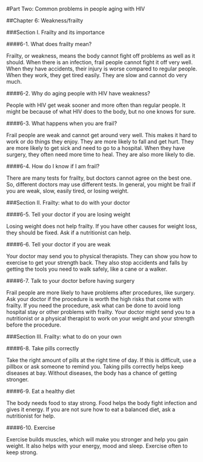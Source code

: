 #Part Two: Common problems in people aging with HIV

##Chapter 6: Weakness/frailty

###Section I. Frailty and its importance

####6-1. What does frailty mean?

Frailty, or weakness, means the body cannot fight off problems as well as it should. When there is an infection, frail people cannot fight it off very well. When they have accidents, their injury is worse compared to regular people. When they work, they get tired easily. They are slow and cannot do very much. 

####6-2. Why do aging people with HIV have weakness?

People with HIV get weak sooner and more often than regular people. It might be because of what HIV does to the body, but no one knows for sure.

####6-3. What happens when you are frail?

Frail people are weak and cannot get around very well. This makes it hard to work or do things they enjoy. They are more likely to fall and get hurt. They are more likely to get sick and need to go to a hospital. When they have surgery, they often need more time to heal. They are also more likely to die. 

####6-4. How do I know if I am frail?

There are many tests for frailty, but doctors cannot agree on the best one. So, different doctors may use different tests. In general, you might be frail if you are weak, slow, easily tired, or losing weight. 

###Section II. Frailty: what to do with your doctor

####6-5. Tell your doctor if you are losing weight

Losing weight does not help frailty. If you have other causes for weight loss, they should be fixed. Ask if a nutritionist can help.

####6-6. Tell your doctor if you are weak

Your doctor may send you to physical therapists. They can show you how to exercise to get your strength back. They also stop accidents and falls by getting the tools you need to walk safely, like a cane or a walker. 

####6-7. Talk to your doctor before having surgery

Frail people are more likely to have problems after procedures, like surgery. Ask your doctor if the procedure is worth the high risks that come with frailty. If you need the procedure, ask what can be done to avoid long hospital stay or other problems with frailty. Your doctor might send you to a nutritionist or a physical therapist to work on your weight and your strength before the procedure.

###Section III. Frailty: what to do on your own

####6-8. Take pills correctly

Take the right amount of pills at the right time of day. If this is difficult, use a pillbox or ask someone to remind you. Taking pills correctly helps keep diseases at bay. Without diseases, the body has a chance of getting stronger.

####6-9. Eat a healthy diet

The body needs food to stay strong. Food helps the body fight infection and gives it energy. If you are not sure how to eat a balanced diet, ask a nutritionist for help.

####6-10. Exercise

Exercise builds muscles, which will make you stronger and help you gain weight. It also helps with your energy, mood and sleep. Exercise often to keep strong.

 




